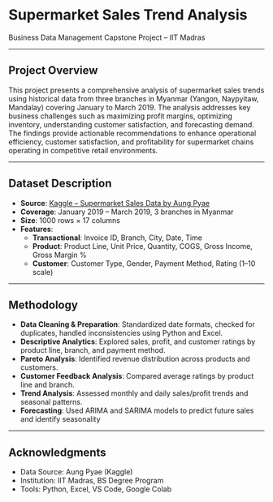 # Supermarket Sales Trend Analysis
Business Data Management Capstone Project – IIT Madras

---

## Project Overview

This project presents a comprehensive analysis of supermarket sales trends using historical data from three branches in Myanmar (Yangon, Naypyitaw, Mandalay) covering January to March 2019. The analysis addresses key business challenges such as maximizing profit margins, optimizing inventory, understanding customer satisfaction, and forecasting demand. The findings provide actionable recommendations to enhance operational efficiency, customer satisfaction, and profitability for supermarket chains operating in competitive retail environments.

---

## Dataset Description
- **Source**: [Kaggle – Supermarket Sales Data by Aung Pyae](../supermarket_sales_original.csv)
- **Coverage**: January 2019 – March 2019, 3 branches in Myanmar
- **Size**: 1000 rows × 17 columns
- **Features**:
  - **Transactional**: Invoice ID, Branch, City, Date, Time
  - **Product**: Product Line, Unit Price, Quantity, COGS, Gross Income, Gross Margin %
  - **Customer**: Customer Type, Gender, Payment Method, Rating (1–10 scale)

---

## Methodology
- **Data Cleaning & Preparation**: Standardized date formats, checked for duplicates, handled inconsistencies using Python and Excel.
- **Descriptive Analytics**: Explored sales, profit, and customer ratings by product line, branch, and payment method.
- **Pareto Analysis**: Identified revenue distribution across products and customers.
- **Customer Feedback Analysis**: Compared average ratings by product line and branch.
- **Trend Analysis**: Assessed monthly and daily sales/profit trends and seasonal patterns.
- **Forecasting**: Used ARIMA and SARIMA models to predict future sales and identify seasonality

---

## Acknowledgments
- Data Source: Aung Pyae (Kaggle)
- Institution: IIT Madras, BS Degree Program
- Tools: Python, Excel, VS Code, Google Colab
